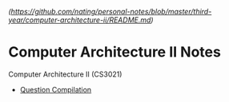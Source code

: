 *(https://github.com/nating/personal-notes/blob/master/third-year/computer-architecture-ii/README.md)*

# Computer Architecture II Notes

Computer Architecture II (CS3021)

* [Question Compilation](https://github.com/nating/personal-notes/blob/master/third-year/computer-architecture-ii/question-compilation.md)
